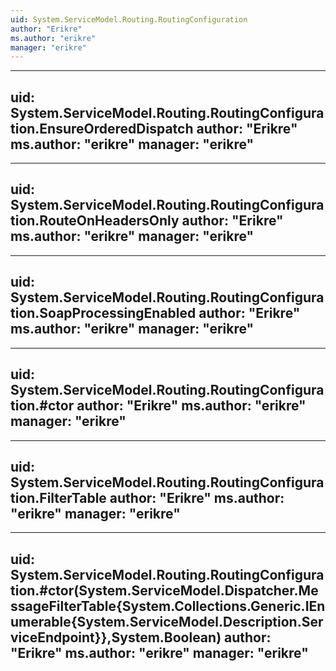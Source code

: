 ```yaml
---
uid: System.ServiceModel.Routing.RoutingConfiguration
author: "Erikre"
ms.author: "erikre"
manager: "erikre"
---
```


---
uid: System.ServiceModel.Routing.RoutingConfiguration.EnsureOrderedDispatch
author: "Erikre"
ms.author: "erikre"
manager: "erikre"
---

---
uid: System.ServiceModel.Routing.RoutingConfiguration.RouteOnHeadersOnly
author: "Erikre"
ms.author: "erikre"
manager: "erikre"
---

---
uid: System.ServiceModel.Routing.RoutingConfiguration.SoapProcessingEnabled
author: "Erikre"
ms.author: "erikre"
manager: "erikre"
---

---
uid: System.ServiceModel.Routing.RoutingConfiguration.#ctor
author: "Erikre"
ms.author: "erikre"
manager: "erikre"
---

---
uid: System.ServiceModel.Routing.RoutingConfiguration.FilterTable
author: "Erikre"
ms.author: "erikre"
manager: "erikre"
---

---
uid: System.ServiceModel.Routing.RoutingConfiguration.#ctor(System.ServiceModel.Dispatcher.MessageFilterTable{System.Collections.Generic.IEnumerable{System.ServiceModel.Description.ServiceEndpoint}},System.Boolean)
author: "Erikre"
ms.author: "erikre"
manager: "erikre"
---
